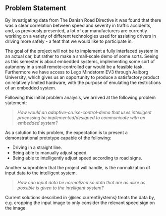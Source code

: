 ## Problem Statement

By investigating data from The Danish Road Directive it was found that there was a clear correlation between speed and severity in traffic accidents, and, as previously presented, a lot of car manufacturers are currently working on a variety of different technologies used for assisting drivers in driving more safely - a feat that we would like to participate in.

The goal of the project will not be to implement a fully interfaced system in an actual car, but rather to make a small-scale demo of some sorts. Seeing as this semester is about embedded systems, implementing some sort of autonomy in a small remote-controlled car would be a feasible task. Furthermore we have access to Lego Mindstorm EV3 through Aalborg University, which gives us an opportunity to produce a satisfactory product on relatively limited hardware, with the purpose of emulating the restrictions of an embedded system.

Following this initial problem analysis, we arrived at the following problem statement:

> *How would an adaptive-cruise-control-demo that uses intelligent processing be implemented/designed to communicate with an embedded system?*

As a solution to this problem, the expectation is to present a demonstrational prototype capable of the following:

* Driving in a straight line.
* Being able to manually adjust speed.
* Being able to intelligently adjust speed according to road signs.

Another subproblem that the project will handle, is the normalization of input data to the intelligent system.

> *How can input data be normalized so data that are as alike as possible is given to the intelligent system?*

Current solutions described in {@sec:currentSystems} treats the data by, e.g. cropping the input image to only consider the relevant speed sign on the image.